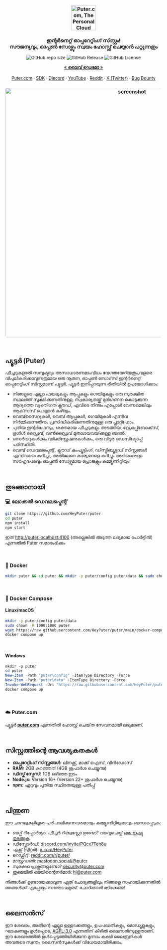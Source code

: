 <h3 align="center"><img width="80" alt="Puter.com, The Personal Cloud Computer: All your files, apps, and games in one place accessible from anywhere at any time." src="https://assets.puter.site/puter-logo.png"></h3>

<h3 align="center">ഇന്റർനെറ്റ് ഓപ്പറേറ്റിംഗ് സിസ്റ്റം!<br> സൗജന്യവും, ഓപ്പൺ സോഴ്സും സ്വയം ഹോസ്റ്റ് ചെയ്യാൻ പറ്റുന്നതും</h3>

<p align="center">
    <img alt="GitHub repo size" src="https://img.shields.io/github/repo-size/HeyPuter/puter"> <img alt="GitHub Release" src="https://img.shields.io/github/v/release/HeyPuter/puter?label=latest%20version"> <img alt="GitHub License" src="https://img.shields.io/github/license/HeyPuter/puter">
</p>
<p align="center">
    <a href="https://puter.com/"><strong>« ലൈവ് ഡെമോ »</strong></a>
    <br />
    <br />
    <a href="https://puter.com">Puter.com</a>
    ·
    <a href="https://docs.puter.com" target="_blank">SDK</a>
    ·
    <a href="https://discord.com/invite/PQcx7Teh8u">Discord</a>
    ·
    <a href="https://www.youtube.com/@EricsPuterVideos">YouTube</a>
    ·
    <a href="https://reddit.com/r/puter">Reddit</a>
    ·
    <a href="https://twitter.com/HeyPuter">X (Twitter)</a>
    ·
    <a href="https://hackerone.com/puter_h1b">Bug Bounty</a>
</p>

<h3 align="center"><img width="800" style="border-radius:5px;" alt="screenshot" src="https://assets.puter.site/puter.com-screenshot-3.webp"></h3>

<br/>

## പ്യൂട്ടർ (Puter)

ഫീച്ചറുകളാൽ സമ്പുഷ്ടവും അസാധാരണമാംവിധം വേഗതയേറിയതും,വളരെ വിപുലീകരിക്കാവുന്നതുമായ ഒരു നൂതന, ഓപ്പൺ സോഴ്‌സ് ഇന്റർനെറ്റ് ഓപ്പറേറ്റിംഗ് സിസ്റ്റമാണ് പ്യൂട്ടർ. പ്യൂട്ടർ ഇനിപ്പറയുന്ന രീതിയിൽ ഉപയോഗിക്കാം:

- നിങ്ങളുടെ എല്ലാ ഫയലുകളും ആപ്പുകളും ഗെയിമുകളും ഒരു സുരക്ഷിത സ്ഥലത്ത് സൂക്ഷിക്കുന്നതിനുള്ള, സ്വകാര്യതയ്ക്ക് മുൻഗണന കൊടുക്കുന്ന ആദ്യത്തെ വ്യക്തിഗത ക്ലൗഡ്, എവിടെ നിന്നും എപ്പോൾ വേണമെങ്കിലും ആക്‌സസ് ചെയ്യാൻ കഴിയും.
- വെബ്‌സൈറ്റുകൾ, വെബ് ആപ്പുകൾ, ഗെയിമുകൾ എന്നിവ നിർമ്മിക്കുന്നതിനും പ്രസിദ്ധീകരിക്കുന്നതിനുമുള്ള ഒരു പ്ലാറ്റ്ഫോം.
- പുതിയ ഇന്റർഫേസും, ശക്തമായ ഫീച്ചറുകളും അടങ്ങിയ, ഡ്രോപ്പ്‌ബോക്‌സ്, ഗൂഗിൾ ഡ്രൈവ്, വൺഡ്രൈവ് മുതലായവയ്‌ക്കുള്ള ബദൽ.
- സെർവറുകൾക്കും വർക്ക്സ്റ്റേഷനുകൾക്കും, ഒരു വിദൂര ഡെസ്ക്ടോപ്പ് പരിസ്ഥിതി.
- വെബ് ഡെവലപ്മെന്റ്, ക്ലൗഡ് കംപ്യൂട്ടിംഗ്, ഡിസ്ട്രിബ്യൂട്ടഡ് സിസ്റ്റങ്ങൾ എന്നിവയെ കുറിച്ചും, അതിലേറെ കാര്യങ്ങളെ കുറിച്ചും അറിയാനുള്ള സൗഹൃദപരവും ഓപ്പൺ സോഴ്സുമായ പ്രോജക്റ്റും കമ്മ്യൂണിറ്റിയും!

<br/>

## തുടങ്ങാനായി


### 💻 ലോക്കൽ ഡെവലപ്മെന്റ്

```bash
git clone https://github.com/HeyPuter/puter
cd puter
npm install
npm start
```


ഇത് http://puter.localhost:4100 (അല്ലെങ്കിൽ അടുത്ത ലഭ്യമായ പോർട്ടിൽ) എന്നതിൽ Puter സമാരംഭിക്കും

<br/>

### 🐳 Docker


```bash
mkdir puter && cd puter && mkdir -p puter/config puter/data && sudo chown -R 1000:1000 puter && docker run --rm -p 4100:4100 -v `pwd`/puter/config:/etc/puter -v `pwd`/puter/data:/var/puter  ghcr.io/heyputer/puter
```

<br/>


### 🐙 Docker Compose


#### Linux/macOS
```bash
mkdir -p puter/config puter/data
sudo chown -R 1000:1000 puter
wget https://raw.githubusercontent.com/HeyPuter/puter/main/docker-compose.yml
docker compose up
```
<br/>

#### Windows


```powershell
mkdir -p puter
cd puter
New-Item -Path "puter\config" -ItemType Directory -Force
New-Item -Path "puter\data" -ItemType Directory -Force
Invoke-WebRequest -Uri "https://raw.githubusercontent.com/HeyPuter/puter/main/docker-compose.yml" -OutFile "docker-compose.yml"
docker compose up
```
<br/>

### ☁️ Puter.com

പ്യൂട്ടർ [**puter.com**](https://puter.com) എന്നതിൽ ഹോസ്റ്റ് ചെയ്‌ത സേവനമായി ലഭ്യമാണ്.

<br/>

## സിസ്റ്റത്തിന്റെ ആവശ്യകതകൾ

- **ഓപ്പറേറ്റിംഗ് സിസ്റ്റങ്ങൾ:** ലിനക്സ്, മാക്ക് ഒഎസ്, വിൻഡോസ്
- **RAM:** 2GB കുറഞ്ഞത് (4GB ശുപാർശ ചെയ്യുന്നു)
- **ഡിസ്ക് സ്പേസ്:** 1GB ഒഴിഞ്ഞ ഇടം
- **Node.js:** Version 16+ (Version 22+ ശുപാർശ ചെയ്യുന്നു)
- **npm:** ഏറ്റവും പുതിയ സ്ഥിരതയുള്ള പതിപ്പ്

<br/>

## പിന്തുണ

ഈ ചാനലുകളിലൂടെ പരിപാലിക്കുന്നവരുമായും കമ്മ്യൂണിറ്റിയുമായും ബന്ധപ്പെടുക:

- ബഗ്ഗ് റിപ്പോർട്ടോ, ഫീച്ചർ റിക്ക്വസ്റ്റോ ഉണ്ടോ? ദയവുചെയ്ത് [ഒരു ഇഷ്യൂ തുടങ്ങുക](https://github.com/HeyPuter/puter/issues/new/choose).
- ഡിസ്കോർഡ്: [discord.com/invite/PQcx7Teh8u](https://discord.com/invite/PQcx7Teh8u)
- എക്സ് (ട്വിറ്റർ): [x.com/HeyPuter](https://x.com/HeyPuter)
- റെഡ്ഡിറ്റ്: [reddit.com/r/puter/](https://www.reddit.com/r/puter/)
- മാസ്റ്റഡൺ: [mastodon.social/@puter](https://mastodon.social/@puter)
- സുരക്ഷാ പ്രശ്നങ്ങളുണ്ടോ? [security@puter.com](mailto:security@puter.com)
- ഇമെയിൽ മെയിന്റൈനർമാർ: [hi@puter.com](mailto:hi@puter.com)

നിങ്ങൾക്ക് ഉണ്ടായേക്കാവുന്ന ഏത് ചോദ്യങ്ങളിലും നിങ്ങളെ സഹായിക്കുന്നതിൽ ഞങ്ങൾക്ക് എപ്പോഴും സന്തോഷമുണ്ട്. ചോദിക്കാൻ മടിക്കേണ്ട!

<br/>


##  ലൈസൻസ്

ഈ ശേഖരം, അതിന്റെ എല്ലാ ഉള്ളടക്കങ്ങളും, ഉപപദ്ധതികളും, മൊഡ്യൂളുകളും, ഘടകങ്ങളും ഉൾപ്പെടെ, [AGPL-3.0](https://github.com/HeyPuter/puter/blob/main/LICENSE.txt) എന്നതിന് കീഴിൽ ലൈസൻസുള്ളതാണ്. ഈ ശേഖരത്തിൽ ഉൾപ്പെടുത്തിയിരിക്കുന്ന മൂന്നാം കക്ഷി ലൈബ്രറികൾ അവരുടെ സ്വന്തം ലൈസൻസുകൾക്ക് വിധേയമായിരിക്കാം.

<br/>
